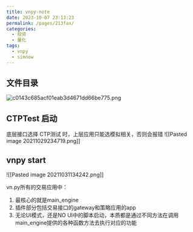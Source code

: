 ```yaml
---
title: vnpy-note
date: 2023-10-07 23:13:23
permalink: /pages/213fax/
categories:
  - 投资
  - 量化
tags:
  - vnpy
  - simnow
---
```

## 文件目录
![c0143c685acf01eab3d4671dd66be775.png](../../_resources/8570734cc58d41d9b222a6b9c4a01a41.png)

## CTPTest 启动
底层接口选择 CTP测试 时，上层应用只能选模拟相关，否则会报错
![[Pasted image 20211029234719.png]]

## vnpy start
![[Pasted image 20211031134242.png]]

vn.py所有的交易应用中：

1.  最核心的就是main_engine
2.  插件部分包括交易接口的gateway和策略应用的app
3.  无论UI模式，还是NO UI中的脚本启动，本质都是通过不同方法在调用main_engine提供的各种函数方法去执行对应的功能